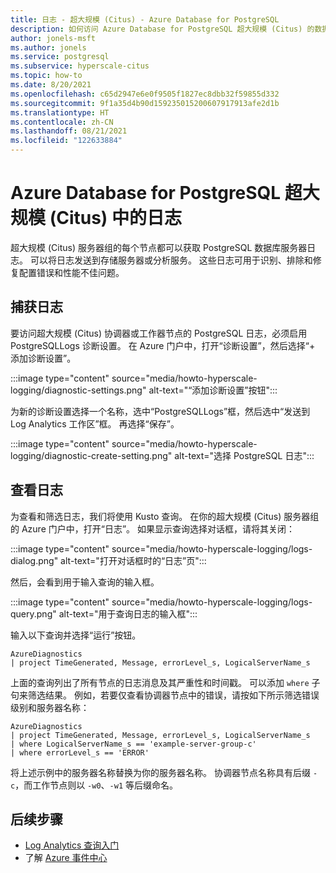 ```yaml
---
title: 日志 - 超大规模 (Citus) - Azure Database for PostgreSQL
description: 如何访问 Azure Database for PostgreSQL 超大规模 (Citus) 的数据库日志
author: jonels-msft
ms.author: jonels
ms.service: postgresql
ms.subservice: hyperscale-citus
ms.topic: how-to
ms.date: 8/20/2021
ms.openlocfilehash: c65d2947e6e0f9505f1827ec8dbb32f59855d332
ms.sourcegitcommit: 9f1a35d4b90d159235015200607917913afe2d1b
ms.translationtype: HT
ms.contentlocale: zh-CN
ms.lasthandoff: 08/21/2021
ms.locfileid: "122633884"
---
```

# <a name="logs-in-azure-database-for-postgresql---hyperscale-citus"></a>Azure Database for PostgreSQL 超大规模 (Citus) 中的日志

超大规模 (Citus) 服务器组的每个节点都可以获取 PostgreSQL 数据库服务器日志。 可以将日志发送到存储服务器或分析服务。 这些日志可用于识别、排除和修复配置错误和性能不佳问题。

## <a name="capturing-logs"></a>捕获日志

要访问超大规模 (Citus) 协调器或工作器节点的 PostgreSQL 日志，必须启用 PostgreSQLLogs 诊断设置。 在 Azure 门户中，打开“诊断设置”，然后选择“+ 添加诊断设置”。 

:::image type="content" source="media/howto-hyperscale-logging/diagnostic-settings.png" alt-text="“添加诊断设置”按钮":::

为新的诊断设置选择一个名称，选中“PostgreSQLLogs”框，然后选中“发送到 Log Analytics 工作区”框。   再选择“保存”。

:::image type="content" source="media/howto-hyperscale-logging/diagnostic-create-setting.png" alt-text="选择 PostgreSQL 日志":::

## <a name="viewing-logs"></a>查看日志

为查看和筛选日志，我们将使用 Kusto 查询。 在你的超大规模 (Citus) 服务器组的 Azure 门户中，打开“日志”。 如果显示查询选择对话框，请将其关闭：

:::image type="content" source="media/howto-hyperscale-logging/logs-dialog.png" alt-text="打开对话框时的“日志”页":::

然后，会看到用于输入查询的输入框。

:::image type="content" source="media/howto-hyperscale-logging/logs-query.png" alt-text="用于查询日志的输入框":::

输入以下查询并选择“运行”按钮。

```kusto
AzureDiagnostics
| project TimeGenerated, Message, errorLevel_s, LogicalServerName_s
```

上面的查询列出了所有节点的日志消息及其严重性和时间戳。 可以添加 `where` 子句来筛选结果。 例如，若要仅查看协调器节点中的错误，请按如下所示筛选错误级别和服务器名称：

```kusto
AzureDiagnostics
| project TimeGenerated, Message, errorLevel_s, LogicalServerName_s
| where LogicalServerName_s == 'example-server-group-c'
| where errorLevel_s == 'ERROR'
```

将上述示例中的服务器名称替换为你的服务器名称。 协调器节点名称具有后缀 `-c`，而工作节点则以 `-w0`、`-w1` 等后缀命名。

## <a name="next-steps"></a>后续步骤

- [Log Analytics 查询入门](../azure-monitor/logs/log-analytics-tutorial.md)
- 了解 [Azure 事件中心](../event-hubs/event-hubs-about.md)
